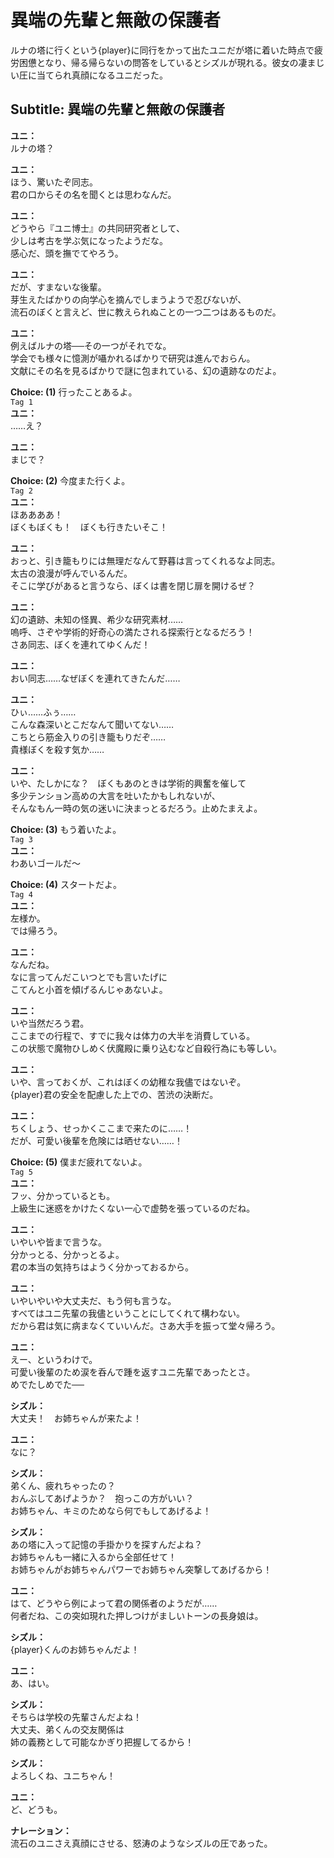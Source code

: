 # 異端の先輩と無敵の保護者
ルナの塔に行くという{player}に同行をかって出たユニだが塔に着いた時点で疲労困憊となり、帰る帰らないの問答をしているとシズルが現れる。彼女の凄まじい圧に当てられ真顔になるユニだった。
  
## Subtitle: 異端の先輩と無敵の保護者
  
**ユニ：**  
ルナの塔？  
  
**ユニ：**  
ほう、驚いたぞ同志。  
君の口からその名を聞くとは思わなんだ。  
  
**ユニ：**  
どうやら『ユニ博士』の共同研究者として、  
少しは考古を学ぶ気になったようだな。  
感心だ、頭を撫でてやろう。  
  
**ユニ：**  
だが、すまないな後輩。  
芽生えたばかりの向学心を摘んでしまうようで忍びないが、  
流石のぼくと言えど、世に教えられぬことの一つ二つはあるものだ。  
  
**ユニ：**  
例えばルナの塔──その一つがそれでな。  
学会でも様々に憶測が囁かれるばかりで研究は進んでおらん。  
文献にその名を見るばかりで謎に包まれている、幻の遺跡なのだよ。  
  
**Choice: (1)**  行ったことあるよ。  
`Tag 1`  
**ユニ：**  
……え？  
  
**ユニ：**  
まじで？  
  
**Choice: (2)**  今度また行くよ。  
`Tag 2`  
**ユニ：**  
ほああああ！  
ぼくもぼくも！　ぼくも行きたいそこ！  
  
**ユニ：**  
おっと、引き籠もりには無理だなんて野暮は言ってくれるなよ同志。  
太古の浪漫が呼んでいるんだ。  
そこに学びがあると言うなら、ぼくは書を閉じ扉を開けるぜ？  
  
**ユニ：**  
幻の遺跡、未知の怪異、希少な研究素材……  
嗚呼、さぞや学術的好奇心の満たされる探索行となるだろう！  
さあ同志、ぼくを連れてゆくんだ！  
  
**ユニ：**  
おい同志……なぜぼくを連れてきたんだ……  
  
**ユニ：**  
ひぃ……ふぅ……  
こんな森深いとこだなんて聞いてない……  
こちとら筋金入りの引き籠もりだぞ……  
貴様ぼくを殺す気か……  
  
**ユニ：**  
いや、たしかにな？　ぼくもあのときは学術的興奮を催して  
多少テンション高めの大言を吐いたかもしれないが、  
そんなもん一時の気の迷いに決まっとるだろう。止めたまえよ。  
  
**Choice: (3)**  もう着いたよ。  
`Tag 3`  
**ユニ：**  
わあいゴールだ～  
  
**Choice: (4)**  スタートだよ。  
`Tag 4`  
**ユニ：**  
左様か。  
では帰ろう。  
  
**ユニ：**  
なんだね。  
なに言ってんだこいつとでも言いたげに  
こてんと小首を傾げるんじゃあないよ。  
  
**ユニ：**  
いや当然だろう君。  
ここまでの行程で、すでに我々は体力の大半を消費している。  
この状態で魔物ひしめく伏魔殿に乗り込むなど自殺行為にも等しい。  
  
**ユニ：**  
いや、言っておくが、これはぼくの幼稚な我儘ではないぞ。  
{player}君の安全を配慮した上での、苦渋の決断だ。  
  
**ユニ：**  
ちくしょう、せっかくここまで来たのに……！  
だが、可愛い後輩を危険には晒せない……！  
  
**Choice: (5)**  僕まだ疲れてないよ。  
`Tag 5`  
**ユニ：**  
フッ、分かっているとも。  
上級生に迷惑をかけたくない一心で虚勢を張っているのだね。  
  
**ユニ：**  
いやいや皆まで言うな。  
分かっとる、分かっとるよ。  
君の本当の気持ちはようく分かっておるから。  
  
**ユニ：**  
いやいやいや大丈夫だ、もう何も言うな。  
すべてはユニ先輩の我儘ということにしてくれて構わない。  
だから君は気に病まなくていいんだ。さあ大手を振って堂々帰ろう。  
  
**ユニ：**  
えー、というわけで。  
可愛い後輩のため涙を呑んで踵を返すユニ先輩であったとさ。  
めでたしめでた──  
  
**シズル：**  
大丈夫！　お姉ちゃんが来たよ！  
  
**ユニ：**  
なに？  
  
**シズル：**  
弟くん、疲れちゃったの？  
おんぶしてあげようか？　抱っこの方がいい？  
お姉ちゃん、キミのためなら何でもしてあげるよ！  
  
**シズル：**  
あの塔に入って記憶の手掛かりを探すんだよね？  
お姉ちゃんも一緒に入るから全部任せて！  
お姉ちゃんがお姉ちゃんパワーでお姉ちゃん突撃してあげるから！  
  
**ユニ：**  
はて、どうやら例によって君の関係者のようだが……  
何者だね、この突如現れた押しつけがましいトーンの長身娘は。  
  
**シズル：**  
{player}くんのお姉ちゃんだよ！  
  
**ユニ：**  
あ、はい。  
  
**シズル：**  
そちらは学校の先輩さんだよね！  
大丈夫、弟くんの交友関係は  
姉の義務として可能なかぎり把握してるから！  
  
**シズル：**  
よろしくね、ユニちゃん！  
  
**ユニ：**  
ど、どうも。  
  
**ナレーション：**  
流石のユニさえ真顔にさせる、怒涛のようなシズルの圧であった。  
